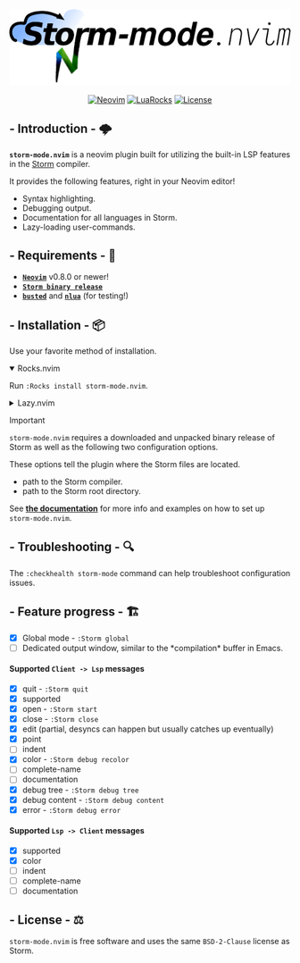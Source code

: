 <div align="center">

[![Header](./assets/storm-mode-header.png)](https://github.com/HoppenR/storm-mode.nvim)

[![Neovim](https://img.shields.io/badge/Neovim-0.8+-cornflowerblue?style=for-the-badge)](https://neovim.io)
[![LuaRocks](https://img.shields.io/luarocks/v/HoppenR/storm-mode.nvim?color=darkgreen&style=for-the-badge)](https://luarocks.org/modules/HoppenR/storm-mode.nvim)
[![License](https://img.shields.io/badge/license-BSD--2--Clause-black?style=for-the-badge)](./LICENSE)

</div>

## - Introduction - :cloud_with_lightning:

**`storm-mode.nvim`** is a neovim plugin built for utilizing the built-in LSP
features in the [Storm](https://storm-lang.org/) compiler.

It provides the following features, right in your Neovim editor!
- Syntax highlighting.
- Debugging output.
- Documentation for all languages in Storm.
- Lazy-loading user-commands.

## - Requirements - :memo:

- [**`Neovim`**](https://neovim.io/) v0.8.0 or newer!
- [**`Storm binary release`**](https://storm-lang.org/Downloads/index.html)
- [**`busted`**](https://lunarmodules.github.io/busted/) and
  [**`nlua`**](https://github.com/mfussenegger/nlua) (for testing!)

## - Installation - :package:

Use your favorite method of installation.

<details open>
<summary>Rocks.nvim</summary>

Run `:Rocks install storm-mode.nvim`.

</details>

<details>
<summary>Lazy.nvim</summary>

```lua
return {
    'HoppenR/storm-mode.nvim',
    lazy = false, -- first load only exposes lazy-loading user-commands
    opts = {
        compiler = vim.fs.normalize('~/projects/storm-lang/storm'),
        root = vim.fs.normalize('~/projects/storm-lang/root/'),
    },
},
```

</details>

> [!IMPORTANT]
> `storm-mode.nvim` requires a downloaded and unpacked binary release of
> Storm as well as the following two configuration options.
>
> These options tell the plugin where the Storm files are located.
> - path to the Storm compiler.
> - path to the Storm root directory.
>
> See [**the documentation**](./doc/storm-mode.txt) for
> more info and examples on how to set up `storm-mode.nvim`.

## - Troubleshooting - :mag:

The `:checkhealth storm-mode` command can help troubleshoot configuration
issues.

## - Feature progress - :building_construction:

- [x] Global mode - `:Storm global`
- [ ] Dedicated output window, similar to the \*compilation\* buffer in Emacs.

#### Supported `Client -> Lsp` messages

- [x] quit - `:Storm quit`
- [x] supported
- [x] open - `:Storm start`
- [x] close - `:Storm close`
- [x] edit (partial, desyncs can happen but usually catches up eventually)
- [x] point
- [ ] indent
- [x] color - `:Storm debug recolor`
- [ ] complete-name
- [ ] documentation
- [x] debug tree - `:Storm debug tree`
- [x] debug content - `:Storm debug content`
- [x] error - `:Storm debug error`

#### Supported `Lsp -> Client` messages

- [x] supported
- [x] color
- [ ] indent
- [ ] complete-name
- [ ] documentation

## - License - :balance_scale:

`storm-mode.nvim` is free software and uses the same `BSD-2-Clause` license as
Storm.
